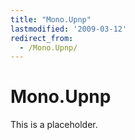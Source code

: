 ```yaml
---
title: "Mono.Upnp"
lastmodified: '2009-03-12'
redirect_from:
  - /Mono.Upnp/
---
```


Mono.Upnp
=========

This is a placeholder.

